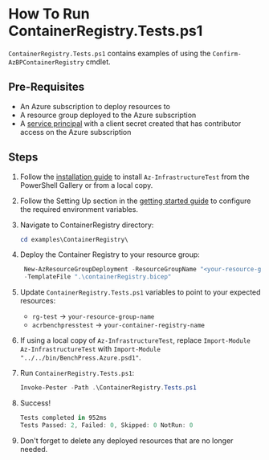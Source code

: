 # How To Run ContainerRegistry.Tests.ps1

`ContainerRegistry.Tests.ps1` contains examples of using the `Confirm-AzBPContainerRegistry` cmdlet.

## Pre-Requisites

- An Azure subscription to deploy resources to
- A resource group deployed to the Azure subscription
- A [service principal](https://learn.microsoft.com/en-us/cli/azurecreate-an-azure-service-principal-azure-cli)
with a client secret created that has contributor access on the Azure subscription

## Steps

1. Follow the [installation guide](../../docs/installation.md) to install `Az-InfrastructureTest` from the PowerShell
Gallery or from a local copy.
1. Follow the Setting Up section in the [getting started guide](../../docs/getting_started.md) to configure the
required environment variables.
1. Navigate to ContainerRegistry directory:

   ```Powershell
   cd examples\ContainerRegistry\
   ```

1. Deploy the Container Registry to your resource group:

   ```Powershell
    New-AzResourceGroupDeployment -ResourceGroupName "<your-resource-group-name>"`
    -TemplateFile ".\containerRegistry.bicep"
   ```

1. Update `ContainerRegistry.Tests.ps1` variables to point to your expected resources:

   - `rg-test` -> `your-resource-group-name`
   - `acrbenchpresstest` -> `your-container-registry-name`

1. If using a local copy of `Az-InfrastructureTest`, replace `Import-Module Az-InfrastructureTest` with
`Import-Module "../../bin/BenchPress.Azure.psd1"`.

1. Run `ContainerRegistry.Tests.ps1`:

   ```Powershell
   Invoke-Pester -Path .\ContainerRegistry.Tests.ps1
   ```

1. Success!

   ```Powershell
   Tests completed in 952ms
   Tests Passed: 2, Failed: 0, Skipped: 0 NotRun: 0
   ```

1. Don't forget to delete any deployed resources that are no longer needed.
